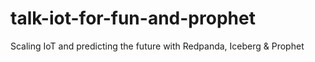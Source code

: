 # talk-iot-for-fun-and-prophet
Scaling IoT and predicting the future with Redpanda, Iceberg &amp; Prophet
